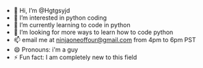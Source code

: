 - 👋 Hi, I’m @Hgtgsyjd
- 👀 I’m interested in python coding
- 🌱 I’m currently learning to code in python
- 💞️ I’m looking for more ways to learn how to code python
- 📫 email me at ninjaoneoffour@gmail.com from 4pm to 6pm PST
- 😄 Pronouns: i'm a guy
- ⚡ Fun fact: I am completely new to this field

<!---
Hgtgsyjd/Hgtgsyjd is a ✨ special ✨ repository because its `README.md` (this file) appears on your GitHub profile.
You can click the Preview link to take a look at your changes.
--->
